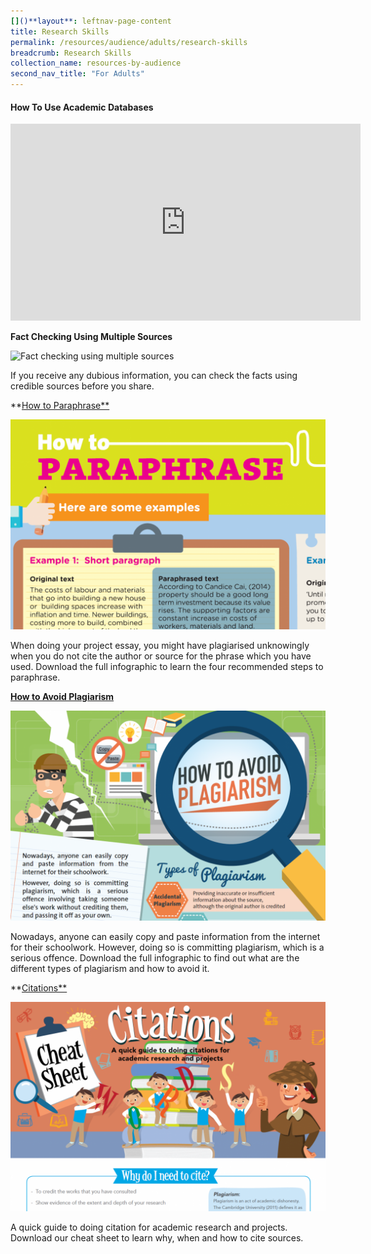 ```yaml
---
[]()**layout**: leftnav-page-content
title: Research Skills
permalink: /resources/audience/adults/research-skills
breadcrumb: Research Skills
collection_name: resources-by-audience
second_nav_title: "For Adults"
---
```


#### How To Use Academic Databases

<iframe width="560" height="315" src="https://www.youtube.com/embed/2H7JG9oaaXA" frameborder="0" allow="accelerometer; autoplay; encrypted-media; gyroscope; picture-in-picture" allowfullscreen></iframe>



**Fact Checking Using Multiple Sources** 

![Fact checking using multiple sources](../_resources-by-format/images/Multiple-Sources-Header.png)

If you receive any dubious information, you can check the facts using credible sources before you share.





**[How to Paraphrase**](/infographic/Infographic-how-to-paraphrase.pdf) 

![](/images/paraphrase-infoheader-e1450166736285-1050x700.png)

When doing your project essay, you might have plagiarised unknowingly when you do not cite the author or source for the phrase which you have used. Download the full infographic to learn the four recommended steps to paraphrase.



**[How to Avoid Plagiarism](/infographic/NLB_infographic_AvoidPlagiarism.pdf)**

![](/images/Plagiarism-1050x700.png)

Nowadays, anyone can easily copy and paste information from the internet for their schoolwork. However, doing so is committing plagiarism, which is a serious offence. Download the full infographic to find out what are the different types of plagiarism and how to avoid it.



**[Citations**](/infographic/Cheatsheet_Citation_25nov_.pdf) 

![](/images/Citations-1050x700.png)

A quick guide to doing citation for academic research and projects. Download our cheat sheet to learn why, when and how to cite sources.